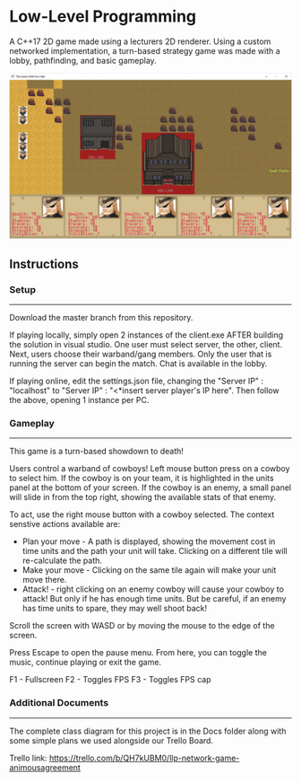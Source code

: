 ﻿Low-Level Programming
==================

A C++17 2D game made using a lecturers 2D renderer. Using a custom networked implementation, a turn-based strategy game was made with a lobby, pathfinding, and basic gameplay.

![](https://github.com/Zephilinox/Cowboys/blob/master/image.png)

## Instructions
### Setup
------
Download the master branch from this repository.

If playing locally, simply open 2 instances of the client.exe AFTER building the solution in visual studio. One user must select server, the other, client. Next, users choose their warband/gang members. Only the user that is running the server can begin the match. Chat is available in the lobby.

If playing online, edit the settings.json file, changing the "Server IP" : "localhost" to "Server IP" : "<*insert server player's IP here". Then follow the above, opening 1 instance per PC.

### Gameplay
------
This game is a turn-based showdown to death!

Users control a warband of cowboys! Left mouse button press on a cowboy to select him. If the cowboy is on your team, it is highlighted in the units panel at the bottom of your screen. If the cowboy is an enemy, a small panel will slide in from the top right, showing the available stats of that enemy. 

To act, use the right mouse button with a cowboy selected. The context senstive actions available are:
- Plan your move - A path is displayed, showing the movement cost in time units and the path your unit will take. Clicking on a different tile will re-calculate the path.
- Make your move - Clicking on the same tile again will make your unit move there.
- Attack! - right clicking on an enemy cowboy will cause your cowboy to attack! But only if he has enough time units. But be careful, if an enemy has time units to spare, they may well shoot back!

Scroll the screen with WASD or by moving the mouse to the edge of the screen.

Press Escape to open the pause menu. From here, you can toggle the music, continue playing or exit the game.

F1 - Fullscreen
F2 - Toggles FPS
F3 - Toggles FPS cap

### Additional Documents
------
The complete class diagram for this project is in the Docs folder along with some simple plans we used alongside our Trello Board.

Trello link: https://trello.com/b/QH7kUBM0/llp-network-game-animousagreement
